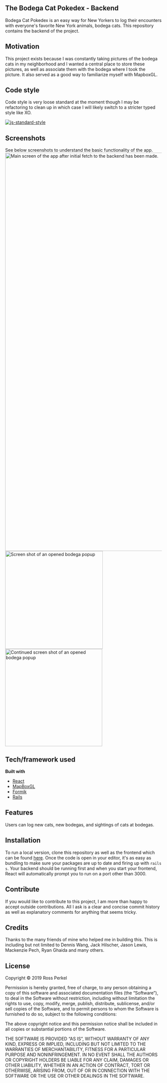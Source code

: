 ## The Bodega Cat Pokedex - Backend
Bodega Cat Pokedex is an easy way for New Yorkers to log their encounters with everyone's favorite New York animals, bodega cats. This repository contains the backend of the project.

## Motivation
This project exists because I was constantly taking pictures of the bodega cats in my neighborhood and I wanted a central place to store these pictures, as well as associate them with the bodega where I took the picture. It also served as a good way to familiarize myself with MapboxGL. 

## Code style
Code style is very loose standard at the moment though I may be refactoring to clean up in which case I will likely switch to a stricter typed style like XO. 

[![js-standard-style](https://img.shields.io/badge/code%20style-standard-brightgreen.svg?style=flat)](https://github.com/feross/standard)
 
## Screenshots
See below screenshots to understand the basic functionality of the app. 
<img width="1277" alt="Main screen of the app after initial fetch to the backend has been made." src="https://user-images.githubusercontent.com/39632188/67235976-41171380-f416-11e9-8cf7-e58ea1ef8d2c.png">
<img width="314" alt="Screen shot of an opened bodega popup" src="https://user-images.githubusercontent.com/39632188/67235847-f0071f80-f415-11e9-8ee5-c4675d9d5fa0.png">
<img width="312" alt="Continued screen shot of an opened bodega popup" src="https://user-images.githubusercontent.com/39632188/67235857-f4cbd380-f415-11e9-86af-e058d87375b7.png">

## Tech/framework used

<b>Built with</b>
- [React](https://reactjs.org)
- [MapBoxGL](https://docs.mapbox.com/mapbox-gl-js/api/)
- [Formik](https://github.com/jaredpalmer/formik)
- [Rails](https://rubyonrails.org/)


## Features
Users can log new cats, new bodegas, and sightings of cats at bodegas. 


## Installation
To run a local version, clone this repository as well as the frontend which can be found [here](https://github.com/AvalancheOfFox/bodegadex-frontend). Once the code is open in your editor, it's as easy as bundling to make sure your packages are up to date and firing up with `rails s`. Your backend should be running first and when you start your frontend, React will automatically prompt you to run on a port other than 3000. 

## Contribute

If you would like to contribute to this project, I am more than happy to accept outside contributions. All I ask is a clear and concise commit history as well as explanatory comments for anything that seems tricky.

## Credits
Thanks to the many friends of mine who helped me in building this. This is including but not limited to Dennis Wang, Jack Hilscher, Jason Lewis, Mackenzie Pech, Ryan Ghaida and many others.  



## License
Copyright © 2019 Ross Perkel

Permission is hereby granted, free of charge, to any person obtaining a copy of this software and associated documentation files (the “Software”), to deal in the Software without restriction, including without limitation the rights to use, copy, modify, merge, publish, distribute, sublicense, and/or sell copies of the Software, and to permit persons to whom the Software is furnished to do so, subject to the following conditions:

The above copyright notice and this permission notice shall be included in all copies or substantial portions of the Software.

THE SOFTWARE IS PROVIDED “AS IS”, WITHOUT WARRANTY OF ANY KIND, EXPRESS OR IMPLIED, INCLUDING BUT NOT LIMITED TO THE WARRANTIES OF MERCHANTABILITY, FITNESS FOR A PARTICULAR PURPOSE AND NONINFRINGEMENT. IN NO EVENT SHALL THE AUTHORS OR COPYRIGHT HOLDERS BE LIABLE FOR ANY CLAIM, DAMAGES OR OTHER LIABILITY, WHETHER IN AN ACTION OF CONTRACT, TORT OR OTHERWISE, ARISING FROM, OUT OF OR IN CONNECTION WITH THE SOFTWARE OR THE USE OR OTHER DEALINGS IN THE SOFTWARE.
